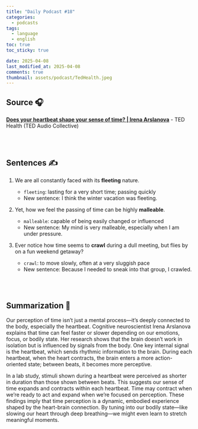 ```yaml
---
title: "Daily Podcast #18"
categories:
  - podcasts
tags:
  - language
  - english
toc: true
toc_sticky: true

date: 2025-04-08
last_modified_at: 2025-04-08
comments: true
thumbnail: assets/podcast/TedHealth.jpeg
---
```


## Source 🎧
[**Does your heartbeat shape your sense of time? | Irena Arslanova**](https://podcasts.apple.com/kr/podcast/ted-health/id470623173?i=1000702639018)
 \- TED Health (TED Audio Collective)

<br><br>

## Sentences ✍️

1. We are all constantly faced with its **fleeting** nature.
   - `fleeting`: lasting for a very short time; passing quickly
   - New sentence: I think the winter vacation was fleeting.

 
2. Yet, how we feel the passing of time can be highly **malleable**.
    - `malleable`: capable of being easily changed or influenced
    - New sentence: My mind is very malleable, especially when I am under pressure.
 

3. Ever notice how time seems to **crawl** during a dull meeting, but flies by on a fun weekend getaway?
    - `crawl`: to move slowly, often at a very sluggish pace
    - New sentence: Because I needed to sneak into that group, I crawled.
     
<br><br>

## Summarization 👀
Our perception of time isn’t just a mental process—it’s deeply connected to the body, especially the heartbeat.
Cognitive neuroscientist Irena Arslanova explains that time can feel faster or slower depending on our emotions, focus, or bodily state.
Her research shows that the brain doesn’t work in isolation but is influenced by signals from the body.
One key internal signal is the heartbeat, which sends rhythmic information to the brain.
During each heartbeat, when the heart contracts, the brain enters a more action-oriented state; between beats, it becomes more perceptive.

In a lab study, stimuli shown during a heartbeat were perceived as shorter in duration than those shown between beats.
This suggests our sense of time expands and contracts within each heartbeat.
Time may contract when we’re ready to act and expand when we’re focused on perception.
These findings imply that time perception is a dynamic, embodied experience shaped by the heart-brain connection.
By tuning into our bodily state—like slowing our heart through deep breathing—we might even learn to stretch meaningful moments.
<br><br>